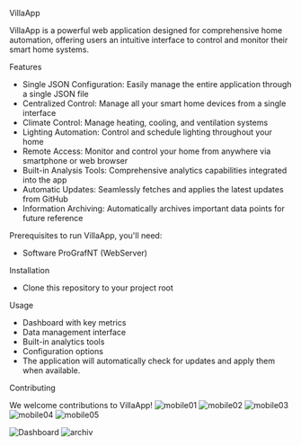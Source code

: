 VillaApp

VillaApp is a powerful web application designed for comprehensive home automation, offering users an intuitive interface to control and monitor their smart home systems.



Features

- Single JSON Configuration: Easily manage the entire application through a single JSON file
- Centralized Control: Manage all your smart home devices from a single interface
- Climate Control: Manage heating, cooling, and ventilation systems
- Lighting Automation: Control and schedule lighting throughout your home
- Remote Access: Monitor and control your home from anywhere via smartphone or web browser
- Built-in Analysis Tools: Comprehensive analytics capabilities integrated into the app
- Automatic Updates: Seamlessly fetches and applies the latest updates from GitHub
- Information Archiving: Automatically archives important data points for future reference

Prerequisites to run VillaApp, you'll need:
- Software ProGrafNT (WebServer)

Installation
- Clone this repository to your project root

Usage
- Dashboard with key metrics
- Data management interface
- Built-in analytics tools
- Configuration options
- The application will automatically check for updates and apply them when available.

Contributing

We welcome contributions to VillaApp!
![mobile01](https://github.com/user-attachments/assets/2b17c5c1-7508-4b78-a0f7-9c71da0a2ff8)
![mobile02](https://github.com/user-attachments/assets/e3ce3ed3-4826-46bf-8e15-c6aee40b2f28)
![mobile03](https://github.com/user-attachments/assets/bcf122d5-07fe-4ffb-a3e4-88128c4926e5)
![mobile04](https://github.com/user-attachments/assets/dbcd44f9-8414-4370-b25b-3bfedaf329fd)
![mobile05](https://github.com/user-attachments/assets/7a944067-238e-4a9f-952a-7f4ace8bebdb)


![Dashboard](https://github.com/user-attachments/assets/1cabd259-6733-4e75-9f4f-73fd71574a42)
![archiv](https://github.com/user-attachments/assets/ae789220-4acc-46c5-a88e-0548faa78227)



